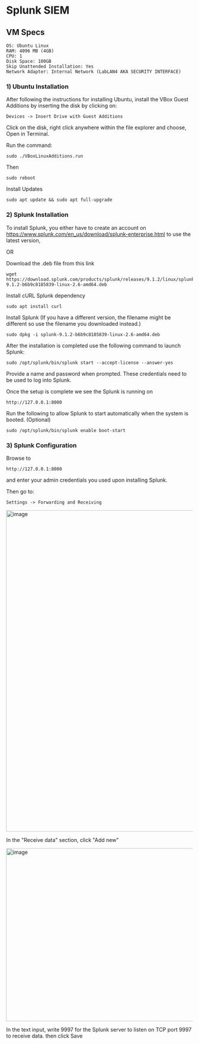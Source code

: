 # Splunk SIEM

## VM Specs

    OS: Ubuntu Linux
    RAM: 4096 MB (4GB)
    CPU: 1
    Disk Space: 100GB
    Skip Unattended Installation: Yes
    Network Adapter: Internal Network (LabLAN4 AKA SECURITY INTERFACE)

### 1) Ubuntu Installation

After following the instructions for installing Ubuntu, install the VBox Guest Additions by inserting the disk by clicking on:

    Devices -> Insert Drive with Guest Additions

Click on the disk, right click anywhere within the file explorer and choose, Open in Terminal.

Run the command:

    sudo ./VBoxLinuxAdditions.run

Then

    sudo reboot

Install Updates

    sudo apt update && sudo apt full-upgrade

### 2) Splunk Installation

To install Splunk, you either have to create an account on https://www.splunk.com/en_us/download/splunk-enterprise.html to use the latest version,

OR

Download the .deb file from this link

    wget https://download.splunk.com/products/splunk/releases/9.1.2/linux/splunk-9.1.2-b6b9c8185839-linux-2.6-amd64.deb

Install cURL Splunk dependency

    sudo apt install curl

Install Splunk (If you have a different version, the filename might be different so use the filename you downloaded instead.)

    sudo dpkg -i splunk-9.1.2-b6b9c8185839-linux-2.6-amd64.deb

After the installation is completed use the following command to launch Splunk:

    sudo /opt/splunk/bin/splunk start --accept-license --answer-yes

Provide a name and password when prompted. These credentials need to be used to log into Splunk.

Once the setup is complete we see the Splunk is running on 

    http://127.0.0.1:8000

Run the following to allow Splunk to start automatically when the system is booted. (Optional)

    sudo /opt/splunk/bin/splunk enable boot-start

### 3) Splunk Configuration

Browse to 

    http://127.0.0.1:8000

and enter your admin credentials you used upon installing Splunk.

Then go to:

    Settings -> Forwarding and Receiving

<img width="1841" height="868" alt="image" src="https://github.com/user-attachments/assets/ed0bc376-e6cd-4f45-b1e4-9dd7d1bede37" />

In the "Receive data" section, click "Add new"

<img width="1831" height="467" alt="image" src="https://github.com/user-attachments/assets/c96116d0-fe67-49fd-a998-955b882d3847" />

In the text input, write 9997 for the Splunk server to listen on TCP port 9997 to receive data. then click Save

